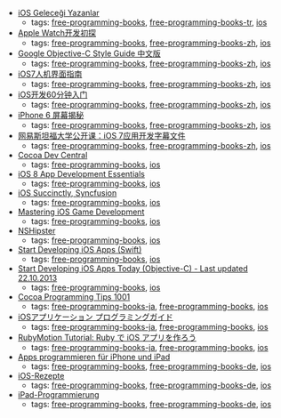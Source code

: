 * [iOS Geleceği Yazanlar](https://gelecegiyazanlar.turkcell.com.tr/konu/ios)
    * tags: [free-programming-books](../tags/free-programming-books.md), [free-programming-books-tr](../tags/free-programming-books-tr.md), [ios](../tags/ios.md)
* [Apple Watch开发初探](http://nilsun.github.io/apple-watch/)
    * tags: [free-programming-books](../tags/free-programming-books.md), [free-programming-books-zh](../tags/free-programming-books-zh.md), [ios](../tags/ios.md)
* [Google Objective-C Style Guide 中文版](http://zh-google-styleguide.readthedocs.org/en/latest/google-objc-styleguide/)
    * tags: [free-programming-books](../tags/free-programming-books.md), [free-programming-books-zh](../tags/free-programming-books-zh.md), [ios](../tags/ios.md)
* [iOS7人机界面指南](http://isux.tencent.com/ios-human-interface-guidelines-ui-design-basics-ios7.html)
    * tags: [free-programming-books](../tags/free-programming-books.md), [free-programming-books-zh](../tags/free-programming-books-zh.md), [ios](../tags/ios.md)
* [iOS开发60分钟入门](https://github.com/qinjx/30min_guides/blob/master/ios.md)
    * tags: [free-programming-books](../tags/free-programming-books.md), [free-programming-books-zh](../tags/free-programming-books-zh.md), [ios](../tags/ios.md)
* [iPhone 6 屏幕揭秘](http://wileam.com/iphone-6-screen-cn/)
    * tags: [free-programming-books](../tags/free-programming-books.md), [free-programming-books-zh](../tags/free-programming-books-zh.md), [ios](../tags/ios.md)
* [网易斯坦福大学公开课：iOS 7应用开发字幕文件](https://github.com/jkyin/Subtitle)
    * tags: [free-programming-books](../tags/free-programming-books.md), [free-programming-books-zh](../tags/free-programming-books-zh.md), [ios](../tags/ios.md)
* [Cocoa Dev Central](http://cocoadevcentral.com)
    * tags: [free-programming-books](../tags/free-programming-books.md), [ios](../tags/ios.md)
* [iOS 8 App Development Essentials](http://www.techotopia.com/index.php/IOS_8_App_Development_Essentials)
    * tags: [free-programming-books](../tags/free-programming-books.md), [ios](../tags/ios.md)
* [iOS Succinctly, Syncfusion](https://www.syncfusion.com/resources/techportal/ebooks/ios)
    * tags: [free-programming-books](../tags/free-programming-books.md), [ios](../tags/ios.md)
* [Mastering iOS Game Development](https://www.packtpub.com/packt/free-ebook/mastering-ios-gamedev)
    * tags: [free-programming-books](../tags/free-programming-books.md), [ios](../tags/ios.md)
* [NSHipster](http://nshipster.com/#archive)
    * tags: [free-programming-books](../tags/free-programming-books.md), [ios](../tags/ios.md)
* [Start Developing iOS Apps (Swift)](https://developer.apple.com/library/prerelease/ios/referencelibrary/GettingStarted/DevelopiOSAppsSwift/index.html)
    * tags: [free-programming-books](../tags/free-programming-books.md), [ios](../tags/ios.md)
* [Start Developing iOS Apps Today (Objective-C) - Last updated 22.10.2013](http://everythingcomputerscience.com/books/RoadMapiOS.pdf)
    * tags: [free-programming-books](../tags/free-programming-books.md), [ios](../tags/ios.md)
* [Cocoa Programming Tips 1001](http://hmdt.jp/tips/cocoa/index.html)
    * tags: [free-programming-books-ja](../tags/free-programming-books-ja.md), [free-programming-books](../tags/free-programming-books.md), [ios](../tags/ios.md)
* [iOSアプリケーション プログラミングガイド](https://developer.apple.com/jp/documentation/iPhone/Conceptual/iPhoneOSProgrammingGuide/Introduction/Introduction.html)
    * tags: [free-programming-books-ja](../tags/free-programming-books-ja.md), [free-programming-books](../tags/free-programming-books.md), [ios](../tags/ios.md)
* [RubyMotion Tutorial: Ruby で iOS アプリを作ろう](http://tutorial.rubymotion.jp)
    * tags: [free-programming-books-ja](../tags/free-programming-books-ja.md), [free-programming-books](../tags/free-programming-books.md), [ios](../tags/ios.md)
* [Apps programmieren für iPhone und iPad](http://openbook.rheinwerk-verlag.de/apps_programmieren_fuer_iphone_und_ipad/)
    * tags: [free-programming-books](../tags/free-programming-books.md), [free-programming-books-de](../tags/free-programming-books-de.md), [ios](../tags/ios.md)
* [iOS-Rezepte](http://examples.oreilly.de/openbooks/iosrecipesger.zip)
    * tags: [free-programming-books](../tags/free-programming-books.md), [free-programming-books-de](../tags/free-programming-books-de.md), [ios](../tags/ios.md)
* [iPad-Programmierung](http://examples.oreilly.de/openbooks/pdf_ipadprogpragger.pdf)
    * tags: [free-programming-books](../tags/free-programming-books.md), [free-programming-books-de](../tags/free-programming-books-de.md), [ios](../tags/ios.md)
